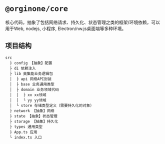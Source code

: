 # `@orginone/core`

核心代码，抽象了包括网络请求、持久化、状态管理之类的框架/环境依赖，可以用于Web, nodejs, 小程序, Electron/nw.js桌面端等多种环境。

## 项目结构

```
src
  ├ config 【抽象】配置
  ├ di 依赖注入
  ├ lib 奥集能业务逻辑包
  │  ├ api 网络API封装
  │  ├ base 业务通用类型
  │  ├ domain 业务领域代码
  │  │  ├ xx xx领域
  │  │  └ yy yy领域
  │  └ store 存储类型定义（需要持久化的对象）
  ├ network 【抽象】网络
  ├ state 【抽象】状态管理
  ├ storage 【抽象】持久化
  ├ types 通用类型
  ├ App.ts 应用
  └ index.ts 入口
```